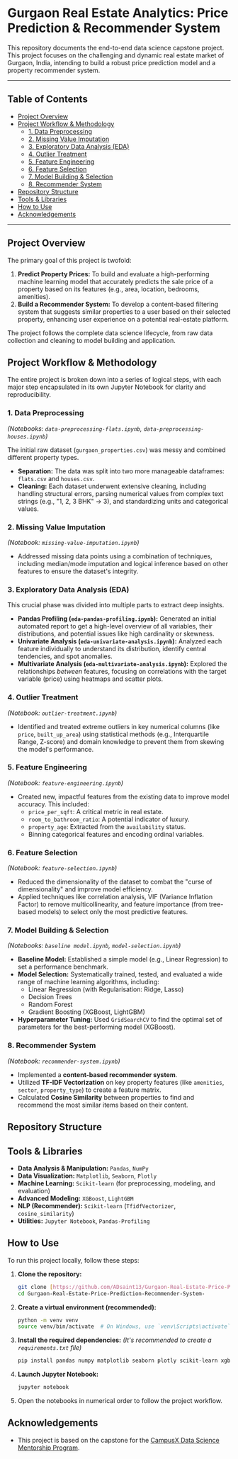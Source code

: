 # Gurgaon Real Estate Analytics: Price Prediction & Recommender System

This repository documents the end-to-end data science capstone project. This project focuses on the challenging and dynamic real estate market of Gurgaon, India, intending to build a robust price prediction model and a property recommender system.

---

## Table of Contents
- [Project Overview](#project-overview)
- [Project Workflow & Methodology](#project-workflow--methodology)
  - [1. Data Preprocessing](#1-data-preprocessing)
  - [2. Missing Value Imputation](#2-missing-value-imputation)
  - [3. Exploratory Data Analysis (EDA)](#3-exploratory-data-analysis-eda)
  - [4. Outlier Treatment](#4-outlier-treatment)
  - [5. Feature Engineering](#5-feature-engineering)
  - [6. Feature Selection](#6-feature-selection)
  - [7. Model Building & Selection](#7-model-building--selection)
  - [8. Recommender System](#8-recommender-system)
- [Repository Structure](#repository-structure)
- [Tools & Libraries](#tools--libraries)
- [How to Use](#how-to-use)
- [Acknowledgements](#acknowledgements)

---

## Project Overview

The primary goal of this project is twofold:

1.  **Predict Property Prices:** To build and evaluate a high-performing machine learning model that accurately predicts the sale price of a property based on its features (e.g., area, location, bedrooms, amenities).
2.  **Build a Recommender System:** To develop a content-based filtering system that suggests similar properties to a user based on their selected property, enhancing user experience on a potential real-estate platform.

The project follows the complete data science lifecycle, from raw data collection and cleaning to model building and application.

## Project Workflow & Methodology

The entire project is broken down into a series of logical steps, with each major step encapsulated in its own Jupyter Notebook for clarity and reproducibility.

### 1. Data Preprocessing
*(Notebooks: `data-preprocessing-flats.ipynb`, `data-preprocessing-houses.ipynb`)*

The initial raw dataset (`gurgaon_properties.csv`) was messy and combined different property types.
* **Separation:** The data was split into two more manageable dataframes: `flats.csv` and `houses.csv`.
* **Cleaning:** Each dataset underwent extensive cleaning, including handling structural errors, parsing numerical values from complex text strings (e.g., "1, 2, 3 BHK" -> 3), and standardizing units and categorical values.

### 2. Missing Value Imputation
*(Notebook: `missing-value-imputation.ipynb`)*

* Addressed missing data points using a combination of techniques, including median/mode imputation and logical inference based on other features to ensure the dataset's integrity.

### 3. Exploratory Data Analysis (EDA)
This crucial phase was divided into multiple parts to extract deep insights.
* **Pandas Profiling (`eda-pandas-profiling.ipynb`):** Generated an initial automated report to get a high-level overview of all variables, their distributions, and potential issues like high cardinality or skewness.
* **Univariate Analysis (`eda-univariate-analysis.ipynb`):** Analyzed each feature individually to understand its distribution, identify central tendencies, and spot anomalies.
* **Multivariate Analysis (`eda-multivariate-analysis.ipynb`):** Explored the relationships *between* features, focusing on correlations with the target variable (price) using heatmaps and scatter plots.

### 4. Outlier Treatment
*(Notebook: `outlier-treatment.ipynb`)*

* Identified and treated extreme outliers in key numerical columns (like `price`, `built_up_area`) using statistical methods (e.g., Interquartile Range, Z-score) and domain knowledge to prevent them from skewing the model's performance.

### 5. Feature Engineering
*(Notebook: `feature-engineering.ipynb`)*

* Created new, impactful features from the existing data to improve model accuracy. This included:
    * `price_per_sqft`: A critical metric in real estate.
    * `room_to_bathroom_ratio`: A potential indicator of luxury.
    * `property_age`: Extracted from the `availability` status.
    * Binning categorical features and encoding ordinal variables.

### 6. Feature Selection
*(Notebook: `feature-selection.ipynb`)*

* Reduced the dimensionality of the dataset to combat the "curse of dimensionality" and improve model efficiency.
* Applied techniques like correlation analysis, VIF (Variance Inflation Factor) to remove multicollinearity, and feature importance (from tree-based models) to select only the most predictive features.

### 7. Model Building & Selection
*(Notebooks: `baseline model.ipynb`, `model-selection.ipynb`)*

* **Baseline Model:** Established a simple model (e.g., Linear Regression) to set a performance benchmark.
* **Model Selection:** Systematically trained, tested, and evaluated a wide range of machine learning algorithms, including:
    * Linear Regression (with Regularisation: Ridge, Lasso)
    * Decision Trees
    * Random Forest
    * Gradient Boosting (XGBoost, LightGBM)
* **Hyperparameter Tuning:** Used `GridSearchCV` to find the optimal set of parameters for the best-performing model (XGBoost).

### 8. Recommender System
*(Notebook: `recommender-system.ipynb`)*

* Implemented a **content-based recommender system**.
* Utilized **TF-IDF Vectorization** on key property features (like `amenities`, `sector`, `property_type`) to create a feature matrix.
* Calculated **Cosine Similarity** between properties to find and recommend the most similar items based on their content.

## Repository Structure
## Tools & Libraries

* **Data Analysis & Manipulation:** `Pandas`, `NumPy`
* **Data Visualization:** `Matplotlib`, `Seaborn`, `Plotly`
* **Machine Learning:** `Scikit-learn` (for preprocessing, modeling, and evaluation)
* **Advanced Modeling:** `XGBoost`, `LightGBM`
* **NLP (Recommender):** `Scikit-learn` (`TfidfVectorizer`, `cosine_similarity`)
* **Utilities:** `Jupyter Notebook`, `Pandas-Profiling`

## How to Use

To run this project locally, follow these steps:

1.  **Clone the repository:**
    ```bash
    git clone [https://github.com/ADsaint13/Gurgaon-Real-Estate-Price-Prediction-Recommender-System-.git](https://github.com/ADsaint13/Gurgaon-Real-Estate-Price-Prediction-Recommender-System-.git)
    cd Gurgaon-Real-Estate-Price-Prediction-Recommender-System-
    ```

2.  **Create a virtual environment (recommended):**
    ```bash
    python -m venv venv
    source venv/bin/activate  # On Windows, use `venv\Scripts\activate`
    ```

3.  **Install the required dependencies:**
    *(It's recommended to create a `requirements.txt` file)*
    ```bash
    pip install pandas numpy matplotlib seaborn plotly scikit-learn xgboost lightgbm pandas-profiling
    ```

4.  **Launch Jupyter Notebook:**
    ```bash
    jupyter notebook
    ```

5.  Open the notebooks in numerical order to follow the project workflow.

## Acknowledgements
* This project is based on the capstone for the [CampusX Data Science Mentorship Program](https://campusx.in/).
